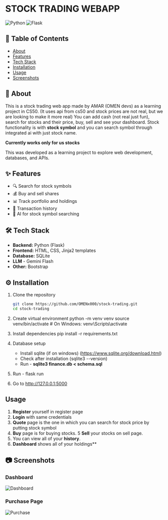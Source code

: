# STOCK TRADING WEBAPP

![Python](https://img.shields.io/badge/python-3.12-blue.svg)
![Flask](https://img.shields.io/badge/flask-2.x-green.svg)

## 📑 Table of Contents
- [About](#-about)
- [Features](#-features)
- [Tech Stack](#-tech-stack)
- [Installation](#-installation)
- [Usage](#-usage)
- [Screenshots](#-screenshots)


## 📌 About  
This is a stock trading web app made by AMAR (OMEN devs) as a learning project in CS50. (It uses api from cs50 and stock prices are not real, but we are looking to make it more real)
You can add cash (not real just fun), search for stocks and their price, buy, sell and see your dashboard.
Stock functionality is with **stock symbol** and you can search symbol through integrated ai with just stock name.

**Currently works only for us stocks**

This was developed as a learning project to explore web development, databases, and APIs.


## ✨ Features
- 🔍 Search for stock symbols
- 💰 Buy and sell shares
- 📊 Track portfolio and holdings
- 🧾 Transaction history
- 🤖 AI for stock symbol searching


## 🛠 Tech Stack
- **Backend:** Python (Flask)
- **Frontend:** HTML, CSS, Jinja2 templates
- **Database:** SQLite
- **LLM** - Gemini Flash
- **Other:** Bootstrap 


## ⚙️ Installation
1. Clone the repository  
   ```bash
   git clone https://github.com/OMENx000/stock-trading.git
   cd stock-trading

2. Create virtual environment
    python -m venv venv
    source venv/bin/activate  # On Windows: venv\Scripts\activate

3. Install dependencies
    pip install -r requirements.txt

4. Database setup
    - Install sqlite (if on windows) (https://www.sqlite.org/download.html)
    - Check after installation (sqlite3 --version)
    - Run - **sqlite3 finance.db < schema.sql**

5. Run - flask run

6. Go to http://127.0.0.1:5000



## Usage
1. **Register** yourself in register page
2. **Login** with same credentials
3. **Quote** page is the one in which you can search for stock price by putting stock symbol
4. **Buy** page is for buying stocks.
5 **Sell** your stocks on sell page.
6. You can view all of your **history**.
7. **Dashboard** shows all of your holdings**


## 📷 Screenshots
### Dashboard
![Dashboard](screenshots/Dashboard.png)

### Purchase Page
![Purchase](screenshots/Purchase.png)
